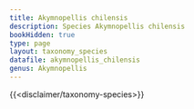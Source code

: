 ```yaml
---
title: Akymnopellis chilensis
description: Species Akymnopellis chilensis
bookHidden: true
type: page
layout: taxonomy_species
datafile: akymnopellis_chilensis
genus: Akymnopellis
---
```


{{<disclaimer/taxonomy-species>}}